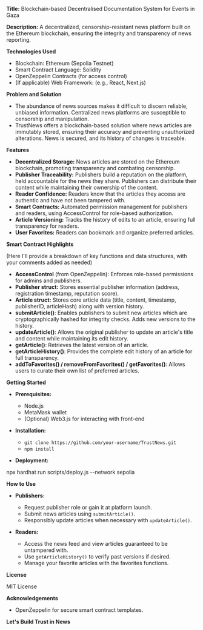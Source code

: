 
**Title:** Blockchain-based Decentralised Documentation System for Events in Gaza

**Description:** A decentralized, censorship-resistant news platform built on the Ethereum blockchain, ensuring the integrity and transparency of news reporting.

**Technologies Used**

-   Blockchain: Ethereum (Sepolia Testnet)
-   Smart Contract Language: Solidity
-   OpenZeppelin Contracts (for access control)
-   (If applicable) Web Framework: (e.g., React, Next.js)

**Problem and Solution**

-   The abundance of news sources makes it difficult to discern reliable, unbiased information. Centralized news platforms are susceptible to censorship and manipulation.
-   TrustNews offers a blockchain-based solution where news articles are immutably stored, ensuring their accuracy and preventing unauthorized alterations. News is secured, and its history of changes is traceable.

**Features**

-   **Decentralized Storage:** News articles are stored on the Ethereum blockchain, promoting transparency and combating censorship.
-   **Publisher Traceability:** Publishers build a reputation on the platform, held accountable for the news they share. Publishers can distribute their content while maintaining their ownership of the content.
-   **Reader Confidence:** Readers know that the articles they access are authentic and have not been tampered with.
-   **Smart Contracts:** Automated permission management for publishers and readers, using AccessControl for role-based authorization.
-   **Article Versioning:** Tracks the history of edits to an article, ensuring full transparency for readers.
-   **User Favorites:** Readers can bookmark and organize preferred articles.

**Smart Contract Highlights**

(Here I'll provide a breakdown of key functions and data structures, with your comments added as needed)

-   **AccessControl** (from OpenZeppelin): Enforces role-based permissions for admins and publishers.
-   **Publisher struct:** Stores essential publisher information (address, registration timestamp, reputation score).
-   **Article struct:** Stores core article data (title, content, timestamp, publisherID, articleHash) along with version history.
-   **submitArticle()**: Enables publishers to submit new articles which are cryptographically hashed for integrity checks. Adds new versions to the history.
-   **updateArticle()**: Allows the original publisher to update an article's title and content while maintaining its edit history.
-   **getArticle()**: Retrieves the latest version of an article.
-   **getArticleHistory()**: Provides the complete edit history of an article for full transparency.
-   **addToFavorites() / removeFromFavorites() / getFavorites()**: Allows users to curate their own list of preferred articles.

**Getting Started**

-   **Prerequisites:**
    
    -   Node.js
    -   MetaMask wallet
    -   (Optional) Web3.js for interacting with front-end
    
-   **Installation:**
    
    -   `git clone https://github.com/your-username/TrustNews.git`
    -   `npm install`
    
-   **Deployment:**
    
npx hardhat run scripts/deploy.js --network sepolia    

**How to Use**

-   **Publishers:**
    
    -   Request publisher role or gain it at platform launch.
    -   Submit news articles using `submitArticle()`.
    -   Responsibly update articles when necessary with `updateArticle()`.
    
-   **Readers:**
    
    -   Access the news feed and view articles guaranteed to be untampered with.
    -   Use `getArticleHistory()` to verify past versions if desired.
    -   Manage your favorite articles with the favorites functions.
    
**License**

MIT License

**Acknowledgements**

-   OpenZeppelin for secure smart contract templates.

**Let's Build Trust in News**
